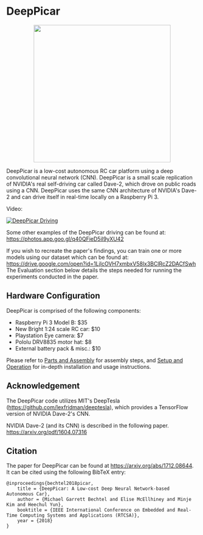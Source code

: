 # DeepPicar

<p align="center"><img src="https://github.com/mbechtel2/DeepPicar-v2/blob/master/images/DeepPicar.jpg" width="360" height="360"/></p>

DeepPicar is a low-cost autonomous RC car platform using a deep
convolutional neural network (CNN). DeepPicar is a small scale replication
of NVIDIA's real self-driving car called Dave-2, which drove on public
roads using a CNN. DeepPicar uses the same CNN architecture of NVIDIA's
Dave-2 and can drive itself in real-time locally on a Raspberry Pi 3.

Video:

[![DeepPicar Driving](http://img.youtube.com/vi/SrS5iQV2Pfo/0.jpg)](http://www.youtube.com/watch?v=SrS5iQV2Pfo "DeepPicar_Video")

Some other examples of the DeepPicar driving can be found at: https://photos.app.goo.gl/q40QFieD5iI9yXU42

If you wish to recreate the paper's findings, you can train one or more models using our dataset which can be found at:
https://drive.google.com/open?id=1LjIcOVH7xmbxV58lx3BClRcZ2DACfSwh
The Evaluation section below details the steps needed for running the experiments conducted in the paper.

## Hardware Configuration
DeepPicar is comprised of the following components:

* Raspberry Pi 3 Model B: $35
* New Bright 1:24 scale RC car: $10
* Playstation Eye camera: $7
* Pololu DRV8835 motor hat: $8
* External battery pack & misc.: $10

Please refer to [Parts and Assembly](https://github.com/mbechtel2/DeepPicar-v2/wiki/Parts-and-Assembly) for assembly steps,
and [Setup and Operation](https://github.com/mbechtel2/DeepPicar-v2/wiki/Setup-and-Operation) for in-depth installation
and usage instructions.

## Acknowledgement
The DeepPicar code utilizes MIT's DeepTesla (https://github.com/lexfridman/deeptesla), which provides a TensorFlow version of NVIDIA Dave-2's CNN.

NVIDIA Dave-2 (and its CNN) is described in the following paper.
https://arxiv.org/pdf/1604.07316

## Citation
The paper for DeepPicar can be found at https://arxiv.org/abs/1712.08644. It can be cited using the following BibTeX entry:

	@inproceedings{bechtel2018picar,
		title = {DeepPicar: A Low-cost Deep Neural Network-based Autonomous Car},    
		author = {Michael Garrett Bechtel and Elise McEllhiney and Minje Kim and Heechul Yun},
		booktitle = {IEEE International Conference on Embedded and Real-Time Computing Systems and Applications (RTCSA)},
		year = {2018}
	}
